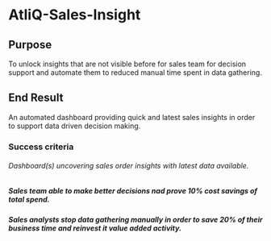 # AtliQ-Sales-Insight

## Purpose
To unlock insights that are not visible before for sales team for decision support and automate them to reduced manual time spent in data gathering.

## End Result
An automated dashboard providing quick and latest sales insights in order to support data driven decision making.

### Success criteria
###### Dashboard(s) uncovering sales order insights with latest data available.
##### Sales team able to make better decisions nad prove 10% cost savings of total spend.
##### Sales analysts stop data gathering manually in order to save 20% of their business time and reinvest it value added activity.

